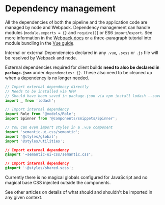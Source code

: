 
# Dependency management

All the dependencies of both the pipeline and the application code are managed by node and Webpack. Dependency management can handle modules (`module.exports = {}` and `require()`) or ES6 `import`/`export`. See more information in the [Webpack docs](https://webpack.js.org/concepts/modules/#what-is-a-webpack-module) or a three-paragraph tutorial into module bundling in the [Vue guide](https://vuejs.org/v2/guide/single-file-components.html#For-Users-New-to-Module-Build-Systems-in-JavaScript).

Internal or external Dependencies declared in any `.vue`, `.scss` or `.js` file will be resolved by Webpack and node.

External dependencies required for client builds **need to also be declared in `package.json`** under `dependencies: {}`. These also need to be cleaned up when a dependency is no longer needed.

```js
// Import external dependency directly
// Needs to be installed via NPM
// Should have been saved in package.json via npm install lodash --save
import _ from 'lodash';

// Import internal dependency
import Role from '@models/Role';
import Spinner from '@components/snippets/Spinner';

// You can even import styles in a .vue component
import 'semantic-ui-css/semantic';
import '@styles/global';
import '@styles/utilities';
```

```css
// Import external dependency
@import '~semantic-ui-css/semantic.css';

// Import internal dependency
@import '~@styles/shared.scss';
```

Currently there is no magical globals configured for JavaScript and no magical base CSS injected outside the components.

See other articles on details of what should and shouldn't be imported in any given context.

